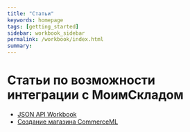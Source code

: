 ```yaml
---
title: "Статьи"
keywords: homepage
tags: [getting_started]
sidebar: workbook_sidebar
permalink: /workbook/index.html
summary:
---
```


# Статьи по возможности интеграции с МоимСкладом

* [JSON API Workbook](/workbook/api/remap/1.1/ru/index.html)
* [Создание магазина CommerceML](/workbook/apps/cml/index.html)